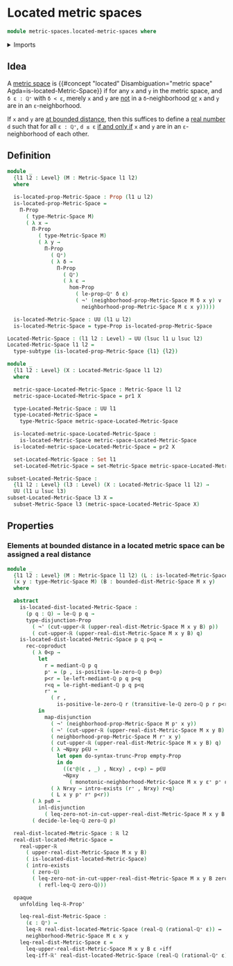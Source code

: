 # Located metric spaces

```agda
module metric-spaces.located-metric-spaces where
```

<details><summary>Imports</summary>

```agda
open import elementary-number-theory.inequality-rational-numbers
open import elementary-number-theory.positive-rational-numbers
open import elementary-number-theory.rational-numbers
open import elementary-number-theory.strict-inequality-rational-numbers

open import foundation.coproduct-types
open import foundation.dependent-pair-types
open import foundation.disjunction
open import foundation.empty-types
open import foundation.existential-quantification
open import foundation.function-types
open import foundation.functoriality-disjunction
open import foundation.logical-equivalences
open import foundation.negation
open import foundation.propositional-truncations
open import foundation.propositions
open import foundation.sets
open import foundation.subtypes
open import foundation.universe-levels

open import metric-spaces.elements-at-bounded-distance-metric-spaces
open import metric-spaces.metric-spaces
open import metric-spaces.subspaces-metric-spaces

open import real-numbers.dedekind-real-numbers
open import real-numbers.inequality-real-numbers
open import real-numbers.rational-real-numbers
open import real-numbers.real-numbers-from-upper-dedekind-real-numbers
open import real-numbers.upper-dedekind-real-numbers
```

</details>

## Idea

A [metric space](metric-spaces.metric-spaces.md) is
{{#concept "located" Disambiguation="metric space" Agda=is-located-Metric-Space}}
if for any `x` and `y` in the metric space, and `δ ε : ℚ⁺` with `δ < ε`, merely
`x` and `y` are [not](foundation.negation.md) in a `δ`-neighborhood
[or](foundation.disjunction.md) `x` and `y` are in an `ε`-neighborhood.

If `x` and `y` are
[at bounded distance](metric-spaces.elements-at-bounded-distance-metric-spaces.md),
then this suffices to define a
[real number](real-numbers.dedekind-real-numbers.md) `d` such that for all
`ε : ℚ⁺`, `d ≤ ε` [if and only if](foundation.logical-equivalences.md) `x` and
`y` are in an `ε`-neighborhood of each other.

## Definition

```agda
module _
  {l1 l2 : Level} (M : Metric-Space l1 l2)
  where

  is-located-prop-Metric-Space : Prop (l1 ⊔ l2)
  is-located-prop-Metric-Space =
    Π-Prop
      ( type-Metric-Space M)
      ( λ x →
        Π-Prop
          ( type-Metric-Space M)
          ( λ y →
            Π-Prop
              ( ℚ⁺)
              ( λ δ →
                Π-Prop
                  ( ℚ⁺)
                  ( λ ε →
                    hom-Prop
                      ( le-prop-ℚ⁺ δ ε)
                      ( ¬' (neighborhood-prop-Metric-Space M δ x y) ∨
                        neighborhood-prop-Metric-Space M ε x y)))))

  is-located-Metric-Space : UU (l1 ⊔ l2)
  is-located-Metric-Space = type-Prop is-located-prop-Metric-Space

Located-Metric-Space : (l1 l2 : Level) → UU (lsuc l1 ⊔ lsuc l2)
Located-Metric-Space l1 l2 =
  type-subtype (is-located-prop-Metric-Space {l1} {l2})

module _
  {l1 l2 : Level} (X : Located-Metric-Space l1 l2)
  where

  metric-space-Located-Metric-Space : Metric-Space l1 l2
  metric-space-Located-Metric-Space = pr1 X

  type-Located-Metric-Space : UU l1
  type-Located-Metric-Space =
    type-Metric-Space metric-space-Located-Metric-Space

  is-located-metric-space-Located-Metric-Space :
    is-located-Metric-Space metric-space-Located-Metric-Space
  is-located-metric-space-Located-Metric-Space = pr2 X

  set-Located-Metric-Space : Set l1
  set-Located-Metric-Space = set-Metric-Space metric-space-Located-Metric-Space

subset-Located-Metric-Space :
  {l1 l2 : Level} (l3 : Level) (X : Located-Metric-Space l1 l2) →
  UU (l1 ⊔ lsuc l3)
subset-Located-Metric-Space l3 X =
  subset-Metric-Space l3 (metric-space-Located-Metric-Space X)
```

## Properties

### Elements at bounded distance in a located metric space can be assigned a real distance

```agda
module _
  {l1 l2 : Level} (M : Metric-Space l1 l2) (L : is-located-Metric-Space M)
  (x y : type-Metric-Space M) (B : bounded-dist-Metric-Space M x y)
  where

  abstract
    is-located-dist-located-Metric-Space :
      (p q : ℚ) → le-ℚ p q →
      type-disjunction-Prop
        ( ¬' (cut-upper-ℝ (upper-real-dist-Metric-Space M x y B) p))
        ( cut-upper-ℝ (upper-real-dist-Metric-Space M x y B) q)
    is-located-dist-located-Metric-Space p q p<q =
      rec-coproduct
        ( λ 0<p →
          let
            r = mediant-ℚ p q
            p⁺ = (p , is-positive-le-zero-ℚ p 0<p)
            p<r = le-left-mediant-ℚ p q p<q
            r<q = le-right-mediant-ℚ p q p<q
            r⁺ =
              ( r ,
                is-positive-le-zero-ℚ r (transitive-le-ℚ zero-ℚ p r p<r 0<p))
          in
            map-disjunction
              ( ¬' (neighborhood-prop-Metric-Space M p⁺ x y))
              ( ¬' (cut-upper-ℝ (upper-real-dist-Metric-Space M x y B) p))
              ( neighborhood-prop-Metric-Space M r⁺ x y)
              ( cut-upper-ℝ (upper-real-dist-Metric-Space M x y B) q)
              ( λ ¬Npxy p∈U →
                let open do-syntax-trunc-Prop empty-Prop
                in do
                  ((ε⁺@(ε , _) , Nεxy) , ε<p) ← p∈U
                  ¬Npxy
                    ( monotonic-neighborhood-Metric-Space M x y ε⁺ p⁺ ε<p Nεxy))
              ( λ Nrxy → intro-exists (r⁺ , Nrxy) r<q)
              ( L x y p⁺ r⁺ p<r))
        ( λ p≤0 →
          inl-disjunction
            ( leq-zero-not-in-cut-upper-real-dist-Metric-Space M x y B p p≤0))
        ( decide-le-leq-ℚ zero-ℚ p)

  real-dist-located-Metric-Space : ℝ l2
  real-dist-located-Metric-Space =
    real-upper-ℝ
      ( upper-real-dist-Metric-Space M x y B)
      ( is-located-dist-located-Metric-Space)
      ( intro-exists
        ( zero-ℚ)
        ( leq-zero-not-in-cut-upper-real-dist-Metric-Space M x y B zero-ℚ
          ( refl-leq-ℚ zero-ℚ)))

  opaque
    unfolding leq-ℝ-Prop'

    leq-real-dist-Metric-Space :
      (ε : ℚ⁺) →
      leq-ℝ real-dist-located-Metric-Space (real-ℚ (rational-ℚ⁺ ε)) ↔
      neighborhood-Metric-Space M ε x y
    leq-real-dist-Metric-Space ε =
      leq-upper-real-dist-Metric-Space M x y B ε ∘iff
      leq-iff-ℝ' real-dist-located-Metric-Space (real-ℚ (rational-ℚ⁺ ε))
```
